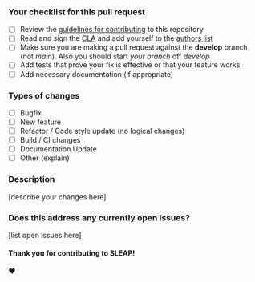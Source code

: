 ### Your checklist for this pull request

- [ ] Review the [guidelines for contributing](https://github.com/murthylab/sleap/wiki/Developer-Guide) to this repository
- [ ] Read and sign the [CLA](https://github.com/murthylab/sleap/blob/develop/sleap-cla.pdf) and add yourself to the [authors list](https://github.com/murthylab/sleap/blob/develop/AUTHORS)
- [ ] Make sure you are making a pull request against the **develop** branch (not *main*). Also you should start *your branch* off *develop*
- [ ] Add tests that prove your fix is effective or that your feature works
- [ ] Add necessary documentation (if appropriate)

### Types of changes

- [ ] Bugfix
- [ ] New feature
- [ ] Refactor / Code style update (no logical changes)
- [ ] Build / CI changes
- [ ] Documentation Update
- [ ] Other (explain)

### Description
[describe your changes here]

### Does this address any currently open issues?
[list open issues here]


#### Thank you for contributing to SLEAP!
:heart:
